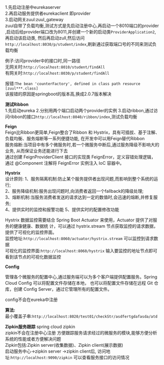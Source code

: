 1.先启动注册中eurekaserver  
2.再启动服务提供者eurekaclient 即provider  
3.启动网关zuul:zuul_gateway  
zuul自带了负载均衡,测试方式是先启动注册中心,再启动一个8010端口的provider
,启动后给provider端口改为8011,并创建一个新的启动类`ProviderApplication2`,再启动该启动类,
然后再启动zull,然后访问`http://localhost:8030/p/student/index`,刷新通过获取端口号的不同来测试负载均衡  

例子:访问provider中的接口时,同一路径  
无网关时:`http://localhost:8010/student/findAll`  
有网关时:`http://localhost:8030/p/student/findAll`  


报错:`The bean 'counterFactory', defined in class path resource [zuul***.class]`  
该报错的原因是springboot的版本高,换成2.0.7版本解决


**测试Ribbon**  
1.先启动eureka
2.分别用两个端口启动两个provider的实例
3.启动ribbon,通过访问ribbon的接口`http://localhost:8040/ribbon/index`,测试负载均衡  
  
**Feign**  
Feign比Ribbon更简单,Feign整合了Ribbon 和 Hystrix，具有可插拔、基于注解、负载均衡、服务熔断等⼀系列便捷功能,
在开发中可以用Feign替代Ribbon  
服务熔断:当项目中有多个微服务时,若一个微服务中断后,通过服务降级不影响大的业务,
从而保证业务还能进行下去  
通过创建 FeignProviderClient 接⼝的实现类 FeignError，定义容错处理逻辑，
通过 @Component 注解将 FeignError 实例注⼊ IoC 容器中。

**Hystrix**  
设计原则:
1、服务隔离机制:防止某个服务提供者出现问题,而影响到整个系统的运行;  
2、服务降级机制:服务出现问题时,向消费者返回一个fallback的降级处理;  
3、熔断机制:当服务消费者发送的请求达到一定的数值时,会迅速的熔断,并修复服务;  
4、提供实时的监控和报警功能 
5、提供实时的配置修改功能  

Hystrix 数据监控需要结合 Spring Boot Actuator 来使⽤，Actuator 提供了对服务的健康健康、数据统
计，可以通过 hystrix.stream 节点获取监控的请求数据，提供了可视化的监控界⾯。  
监控地址:`http://localhost:8060/actuator/hystrix.stream` 可以监控到请求数据   
可视化的监控界⾯:`http://localhost:8060/hystrix` 输⼊要监控的地址节点即可看到该节点的可视化数据监控  

**Config**  

管理各个微服务的配置中心,通过服务端可以为多个客户端提供配置服务。Spring Cloud Config 可以将配置⽂件存储在本地，
也可以将配置⽂件存储在远程 Git 仓库，创建 Config Server，通过它管理所有的配置⽂件。  

config不会在eureka中注册

**算法:**  
最小覆盖子串:`http://localhost:8020/test01/checkStr/asdfertgdafasda/atd`  

**Zipkin服务跟踪**  spring cloud zipkin  
zipkin不会在注册中心注册
方便跟踪服务请求经过的微服务的模块,能够方便分析系统的性能或者方便解决问题  
Zipkin包括:Zipkin server(收集数据)、Zipkin client(展示数据)  
启动服务中心->zipkin server ->zipkin client后,
访问地址:`http://localhost:9090/zipkin` 可以查看服务接口的访问情况  

